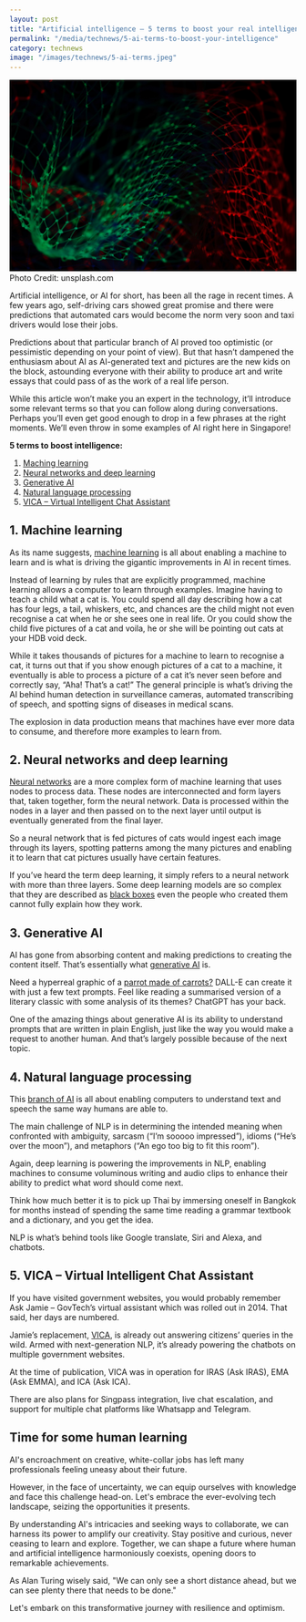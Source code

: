 ```yaml
---
layout: post
title: "Artificial intelligence – 5 terms to boost your real intelligence"
permalink: "/media/technews/5-ai-terms-to-boost-your-intelligence"
category: technews
image: "/images/technews/5-ai-terms.jpeg"
---
```


![a.i conciousness](/images/technews/5-ai-terms.jpeg)
Photo Credit: unsplash.com

Artificial intelligence, or AI for short, has been all the rage in recent times. 
A few years ago, self-driving cars showed great promise and there were predictions that automated cars would become the norm very soon and taxi drivers would lose their jobs. 

Predictions about that particular branch of AI proved too optimistic (or pessimistic depending on your point of view). But that hasn’t dampened the enthusiasm about AI as AI-generated text and pictures are the new kids on the block, astounding everyone with their ability to produce art and write essays that could pass of as the work of a real life person. 

While this article won’t make you an expert in the technology, it’ll introduce some relevant terms so that you can follow along during conversations. Perhaps you’ll even get good enough to drop in a few phrases at the right moments. We’ll even throw in some examples of AI right here in Singapore!

**5 terms to boost intelligence:**
1. [Maching learning](/media/technews/5-ai-terms-to-boost-your-intelligence#1-machine-learning)
2. [Neural networks and deep learning](/media/technews/5-ai-terms-to-boost-your-intelligence#2-neural-networks-and-deep-learning)
3. [Generative AI](/media/technews/5-ai-terms-to-boost-your-intelligence#3-generative-ai)
4. [Natural language processing](/media/technews/5-ai-terms-to-boost-your-intelligence#4-natural-language-processing)
5. [VICA – Virtual Intelligent Chat Assistant](/media/technews/5-ai-terms-to-boost-your-intelligence#5-vica-virtual-intelligent-chat-assistant)

## 1. Machine learning 
As its name suggests, [machine learning](https://mitsloan.mit.edu/ideas-made-to-matter/machine-learning-explained) is all about enabling a machine to learn and is what is driving the gigantic improvements in AI in recent times. 

Instead of learning by rules that are explicitly programmed, machine learning allows a computer to learn through examples. Imagine having to teach a child what a cat is. You could spend all day describing how a cat has four legs, a tail, whiskers, etc, and chances are the child might not even recognise a cat when he or she sees one in real life. Or you could show the child five pictures of a cat and voila, he or she will be pointing out cats at your HDB void deck. 

While it takes thousands of pictures for a machine to learn to recognise a cat, it turns out that if you show enough pictures of a cat to a machine, it eventually is able to process a picture of a cat it’s never seen before and correctly say, “Aha! That’s a cat!” The general principle is what’s driving the AI behind human detection in surveillance cameras, automated transcribing of speech, and spotting signs of diseases in medical scans. 

The explosion in data production means that machines have ever more data to consume, and therefore more examples to learn from. 

## 2. Neural networks and deep learning 
[Neural networks](https://www.ibm.com/topics/machine-learning) are a more complex form of machine learning that uses nodes to process data. These nodes are interconnected and form layers that, taken together, form the neural network. Data is processed within the nodes in a layer and then passed on to the next layer until output is eventually generated from the final layer. 

So a neural network that is fed pictures of cats would ingest each image through its layers, spotting patterns among the many pictures and enabling it to learn that cat pictures usually have certain features. 

If you’ve heard the term deep learning, it simply refers to a neural network with more than three layers. Some deep learning models are so complex that they are described as [black boxes](https://hdsr.mitpress.mit.edu/pub/f9kuryi8/release/8) even the people who created them cannot fully explain how they work.  

## 3. Generative AI
AI has gone from absorbing content and making predictions to creating the content itself. That’s essentially what [generative AI](https://www.mckinsey.com/featured-insights/mckinsey-explainers/what-is-generative-ai) is. 

Need a hyperreal graphic of a [parrot made of carrots?](https://www.nytimes.com/2022/10/21/technology/ai-generated-art-jobs-dall-e-2.html) DALL-E can create it with just a few text prompts. Feel like reading a summarised version of a literary classic with some analysis of its themes? ChatGPT has your back. 

One of the amazing things about generative AI is its ability to understand prompts that are written in plain English, just like the way you would make a request to another human. And that’s largely possible because of the next topic. 

## 4. Natural language processing 
This [branch of AI](https://www.ibm.com/topics/natural-language-processing) is all about enabling computers to understand text and speech the same way humans are able to. 

The main challenge of NLP is in determining the intended meaning when confronted with ambiguity, sarcasm (“I’m sooooo impressed”), idioms (“He’s over the moon”), and metaphors (“An ego too big to fit this room”). 

Again, deep learning is powering the improvements in NLP, enabling machines to consume voluminous writing and audio clips to enhance their ability to predict what word should come next. 

Think how much better it is to pick up Thai by immersing oneself in Bangkok for months instead of spending the same time reading a grammar textbook and a dictionary, and you get the idea. 

NLP is what’s behind tools like Google translate, Siri and Alexa, and chatbots. 

## 5. VICA – Virtual Intelligent Chat Assistant
If you have visited government websites, you would probably remember Ask Jamie – GovTech’s virtual assistant which was rolled out in 2014. That said, her days are numbered. 

Jamie’s replacement, [VICA](https://www.tech.gov.sg/products-and-services/vica/), is already out answering citizens’ queries in the wild. Armed with next-generation NLP, it’s already powering the chatbots on multiple government websites.
 
At the time of publication, VICA was in operation for IRAS (Ask IRAS), EMA (Ask EMMA), and ICA (Ask ICA). 

There are also plans for Singpass integration, live chat escalation, and support for multiple chat platforms like Whatsapp and Telegram. 
 
## Time for some human learning 
AI's encroachment on creative, white-collar jobs has left many professionals feeling uneasy about their future.

However, in the face of uncertainty, we can equip ourselves with knowledge and face this challenge head-on. Let's embrace the ever-evolving tech landscape, seizing the opportunities it presents. 

By understanding AI's intricacies and seeking ways to collaborate, we can harness its power to amplify our creativity. Stay positive and curious, never ceasing to learn and explore. Together, we can shape a future where human and artificial intelligence harmoniously coexists, opening doors to remarkable achievements. 

As Alan Turing wisely said, "We can only see a short distance ahead, but we can see plenty there that needs to be done." 

Let's embark on this transformative journey with resilience and optimism.
